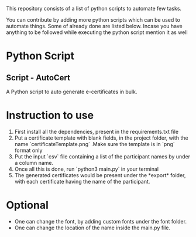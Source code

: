 This repository consists of a list of python scripts to automate few tasks.

You can contribute by adding more python scripts which can be used to automate things. Some of already done are listed below.
Incase you have anything to be followed while executing the python script mention it as well


# Python Script

## Script - AutoCert

A Python script to auto generate e-certificates in bulk.

# Instruction to use
<ol>
<li>First install all the dependencies, present in the requirements.txt file </li>
<li>Put a certificate template with blank fields, in the project folder, with the name `certificateTemplate.png` .Make sure the template is in `png` format only</li>
<li>Put the input `csv` file containing a list of the participant names by under a column name. </li>
<li>Once all this is done, run `python3 main.py` in your terminal</li>
<li>The generated certificates would be present under the *export* folder, with each certificate having the name of the participant.</li>
</ol>

# Optional
- One can change the font, by adding custom fonts under the font folder.
- One can change the location of the name inside the main.py file.




<!-- Updated README links and corrected typos -->
<!-- Updated README links and corrected typos -->